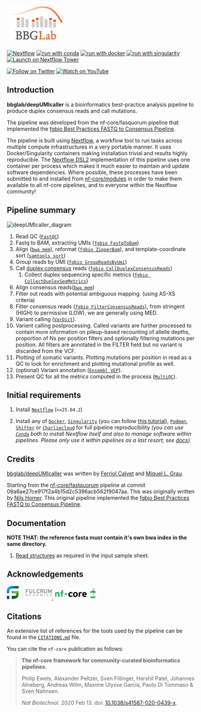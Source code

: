 # ![bbglab/deepUMIcaller](docs/images/bbglabLOGO_small.png)

<!-- 
[![GitHub Actions CI Status](https://github.com/nf-core/fastquorum/workflows/nf-core%20CI/badge.svg)](https://github.com/nf-core/fastquorum/actions?query=workflow%3A%22nf-core+CI%22)
[![GitHub Actions Linting Status](https://github.com/nf-core/fastquorum/workflows/nf-core%20linting/badge.svg)](https://github.com/nf-core/fastquorum/actions?query=workflow%3A%22nf-core+linting%22)
[![AWS CI](https://img.shields.io/badge/CI%20tests-full%20size-FF9900?logo=Amazon%20AWS)](https://nf-co.re/fastquorum/results)
[![Cite with Zenodo](http://img.shields.io/badge/DOI-10.5281/zenodo.XXXXXXX-1073c8)](https://doi.org/10.5281/zenodo.XXXXXXX)
-->

[![Nextflow](https://img.shields.io/badge/nextflow%20DSL2-%E2%89%A525.04.1-23aa62.svg)](https://www.nextflow.io/)
[![run with conda](http://img.shields.io/badge/run%20with-conda-3EB049?logo=anaconda)](https://docs.conda.io/en/latest/)
[![run with docker](https://img.shields.io/badge/run%20with-docker-0db7ed?logo=docker)](https://www.docker.com/)
[![run with singularity](https://img.shields.io/badge/run%20with-singularity-1d355c.svg)](https://sylabs.io/docs/)
[![Launch on Nextflow Tower](https://img.shields.io/badge/Launch%20%F0%9F%9A%80-Nextflow%20Tower-%234256e7)](https://tower.nf/launch?pipeline=https://github.com/bbglab/deepUMIcaller)

[![Follow on Twitter](http://img.shields.io/badge/twitter-%40bbglab-1DA1F2?logo=twitter)](https://twitter.com/bbglab)
[![Watch on YouTube](http://img.shields.io/badge/youtube-bbglab-FF0000?logo=youtube)](https://www.youtube.com/@bcnbglab)

## Introduction

**bbglab/deepUMIcaller** is a bioinformatics best-practice analysis pipeline to produce duplex consensus reads and call mutations.

The pipeline was developed from the nf-core/fasquorum pipeline that implemented the [fgbio Best Practices FASTQ to Consensus Pipeline][fgbio-best-practices-link].

The pipeline is built using [Nextflow](https://www.nextflow.io), a workflow tool to run tasks across multiple compute infrastructures in a very portable manner. It uses Docker/Singularity containers making installation trivial and results highly reproducible. The [Nextflow DSL2](https://www.nextflow.io/docs/latest/dsl2.html) implementation of this pipeline uses one container per process which makes it much easier to maintain and update software dependencies. Where possible, these processes have been submitted to and installed from [nf-core/modules](https://github.com/nf-core/modules) in order to make them available to all nf-core pipelines, and to everyone within the Nextflow community!

<!-- TODO nf-core: Add full-sized test dataset and amend the paragraph below if applicable -->

## Pipeline summary

![deepUMIcaller_diagram](https://github.com/bbglab/deepUMIcaller/assets/6456499/f04ab401-3237-4e3a-aeb7-5827585d732c)

<!-- TODO nf-core: Fill in short bullet-pointed list of the default steps in the pipeline -->
1. Read QC ([`FastQC`](https://www.bioinformatics.babraham.ac.uk/projects/fastqc/))
2. Fastq to BAM, extracting UMIs ([`fgbio FastqToBam`](http://fulcrumgenomics.github.io/fgbio/tools/latest/FastqToBam.html))
3. Align ([`bwa mem`](https://github.com/lh3/bwa)), reformat ([`fgbio ZipperBam`](http://fulcrumgenomics.github.io/fgbio/tools/latest/ZipperBam.html)), and template-coordinate sort ([`samtools sort`](http://www.htslib.org/doc/samtools.html))
4. Group reads by UMI ([`fgbio GroupReadsByUmi`](http://fulcrumgenomics.github.io/fgbio/tools/latest/GroupReadsByUmi.html))
5. Call [duplex consensus][duplex-seq-link] reads ([`fgbio CallDuplexConsensusReads`](http://fulcrumgenomics.github.io/fgbio/tools/latest/CallDuplexConsensusReads.html))
      1. Collect duplex sequencing specific metrics ([`fgbio CollectDuplexSeqMetrics`](http://fulcrumgenomics.github.io/fgbio/tools/latest/CollectDuplexSeqMetrics.html))
6. Align consensus reads([`bwa mem`](https://github.com/lh3/bwa))
7. Filter out reads with potential ambiguous mapping. (using AS-XS criteria)
8. Filter consensus reads ([`fgbio FilterConsensusReads`](http://fulcrumgenomics.github.io/fgbio/tools/latest/FilterConsensusReads.html)), from stringent (HIGH) to permissive (LOW), we are generally using MED.
9. Variant calling ([`VarDict`](https://github.com/AstraZeneca-NGS/VarDictJava)).
10. Varient calling postprocessing. Called variants are further processed to contain more information on pileup-based recounting of allelle depths, proportion of Ns per position filters and optionally filtering mutations per position. All filters are annotated in the FILTER field but no variant is discarded from the VCF.
11. Plotting of somatic variants. Plotting mutations per position in read as a QC to look for enrichment and plotting mutational profile as well.
12. (optional) Variant annotation ([`Ensembl VEP`](https://www.ensembl.org/info/docs/tools/vep/index.html)).
13. Present QC for all the metrics computed in the process ([`MultiQC`](http://multiqc.info/)).

## Initial requirements

1. Install [`Nextflow`](https://www.nextflow.io/docs/latest/getstarted.html#installation) (`>=25.04.2`)

2. Install any of [`Docker`](https://docs.docker.com/engine/installation/), [`Singularity`](https://www.sylabs.io/guides/3.0/user-guide/) (you can follow [this tutorial](https://singularity-tutorial.github.io/01-installation/)), [`Podman`](https://podman.io/), [`Shifter`](https://nersc.gitlab.io/development/shifter/how-to-use/) or [`Charliecloud`](https://hpc.github.io/charliecloud/) for full pipeline reproducibility _(you can use [`Conda`](https://conda.io/miniconda.html) both to install Nextflow itself and also to manage software within pipelines. Please only use it within pipelines as a last resort; see [docs](https://nf-co.re/usage/configuration#basic-configuration-profiles))_.

## Credits

[bbglab/deepUMIcaller](https://github.com/bbglab/deepUMIcaller) was written by [Ferriol Calvet](https://github.com/FerriolCalvet) and [Miquel L. Grau](https://github.com/migrau).

Starting from the [nf-core/fastquorum](https://github.com/nf-core/fastquorum) pipeline at commit 09a6ae27ce917f2a4b15d2c5396acb562f9047aa. This was originally written by [Nils Homer](https://github.com/nh13). This original pipeline implemented the [fgbio Best Practices FASTQ to Consensus Pipeline][fgbio-best-practices-link].

## Documentation

**NOTE THAT: the reference fasta must contain it's own bwa index in the same directory.**

1. [Read structures](https://github.com/fulcrumgenomics/fgbio/wiki/Read-Structures) as required in the input sample sheet.

<!-- 
## Documentation
The nf-core/fastquorum pipeline comes with documentation about the pipeline [usage](https://nf-co.re/fastquorum/usage), [parameters](https://nf-co.re/fastquorum/parameters) and [output](https://nf-co.re/fastquorum/output).
m
See also:

1. The [fgbio Best Practise FASTQ -> Consensus Pipeline][fgbio-best-practices-link]
2. [Read structures](https://github.com/fulcrumgenomics/fgbio/wiki/Read-Structures) as required in the input sample sheet.
-->

## Acknowledgements

<a href="https://fulcrumgenomics.com">
  <img src="docs/images/Fulcrum.svg" alt="Fulcrum Genomics" width="120">
</a>


<a href="http://nf-co.re">
  <img src="docs/images/nf-core-logo.png" alt="nf-core" width="120">
</a>

## Citations

An extensive list of references for the tools used by the pipeline can be found in the [`CITATIONS.md`](CITATIONS.md) file.

You can cite the `nf-core` publication as follows:

> **The nf-core framework for community-curated bioinformatics pipelines.**
>
> Philip Ewels, Alexander Peltzer, Sven Fillinger, Harshil Patel, Johannes Alneberg, Andreas Wilm, Maxime Ulysse Garcia, Paolo Di Tommaso & Sven Nahnsen.
>
> _Nat Biotechnol._ 2020 Feb 13. doi: [10.1038/s41587-020-0439-x](https://dx.doi.org/10.1038/s41587-020-0439-x).

[fgbio-best-practices-link]: https://github.com/fulcrumgenomics/fgbio/blob/main/docs/best-practice-consensus-pipeline.md
[duplex-seq-link]: https://en.wikipedia.org/wiki/Duplex_sequencing
